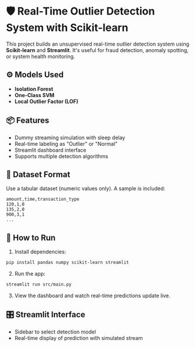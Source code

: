 # 🛡️ Real-Time Outlier Detection System with Scikit-learn

This project builds an unsupervised real-time outlier detection system using **Scikit-learn** and **Streamlit**. It's useful for fraud detection, anomaly spotting, or system health monitoring.

## ⚙️ Models Used

- **Isolation Forest**
- **One-Class SVM**
- **Local Outlier Factor (LOF)**

## 📦 Features

- Dummy streaming simulation with sleep delay
- Real-time labeling as "Outlier" or "Normal"
- Streamlit dashboard interface
- Supports multiple detection algorithms

## 📁 Dataset Format

Use a tabular dataset (numeric values only). A sample is included:

```csv
amount,time,transaction_type
120,1,0
135,2,0
900,3,1
...
```

## 🚀 How to Run

1. Install dependencies:

```bash
pip install pandas numpy scikit-learn streamlit
```

2. Run the app:

```bash
streamlit run src/main.py
```

3. View the dashboard and watch real-time predictions update live.

## 🎛️ Streamlit Interface

- Sidebar to select detection model
- Real-time display of prediction with simulated stream
